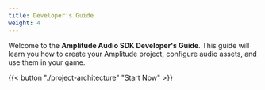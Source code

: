 ```yaml
---
title: Developer's Guide
weight: 4
---
```


Welcome to the **Amplitude Audio SDK Developer's Guide**. This guide will learn you how to create your Amplitude project, configure audio assets, and use them in your game.

{{< button "./project-architecture" "Start Now" >}}
